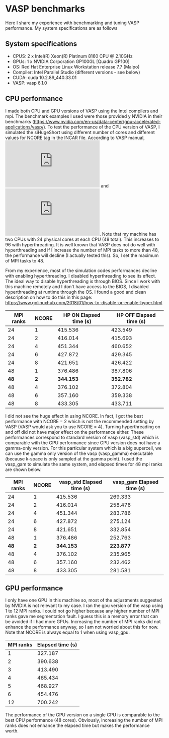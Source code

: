 # VASP benchmarks

Here I share my experience with benchmarking and tuning VASP performance. My system specifications are as follows

## System specifications
- CPUS: 2 x Intel(R) Xeon(R) Platinum 8160 CPU @ 2.10GHz
- GPUs: 1 x NVIDIA Corporation GP100GL [Quadro GP100]
- OS: Red Hat Enterprise Linux Workstation release 7.7 (Maipo)
- Compiler: Intel Parallel Studio (different versions - see below)
- CUDA: cuda 10.2.89_440.33.01
- VASP: vasp 6.1.0

## CPU performance
I made both CPU and GPU versions of VASP using the Intel compilers and mpi. The benchmark examples I used were those provided y NVIDIA in their benchmarks (https://www.nvidia.com/en-us/data-center/gpu-accelerated-applications/vasp/). To test the performance of the CPU version of VASP, I simulated the siHugeShort using different number of cores and different values for NCORE tag in the INCAR file. According to VASP manual, ![](http://latex.codecogs.com/gif.latex?NCORE%20%3D%20core%20%5C%23/NPAR) and ![](http://latex.codecogs.com/gif.latex?NPAR%20%5Capprox%20%5Csqrt%7Bcore%5C%23%7D). Note that my machine has two CPUs with 24 physical cores at each CPU (48 total). This increases to 96 with hyperthreading. It is well known that VASP does not do well with hyperthreading and if I increase the number of MPI tasks to more than 48, the performance will decline (I actually tested this). So, I set the maximum of MPI tasks to 48. 

From my experience, most of the simulation codes performances decline with enabling hyperthreading. I disabled hyperthreading to see its effect. The ideal way to disable hyperthreading is through BIOS. Since I work with this machine remotely and I don't have access to the BIOS, I disabled hyperthreading at runtime through the OS. I found a good and clean description on how to do this in this page: https://www.golinuxhub.com/2018/01/how-to-disable-or-enable-hyper.html

| MPI ranks | NCORE | HP ON Elapsed time (s) | HP OFF Elapsed time (s) |
| ------------- | ------------- | ------------- | ------------- |
| 24	| 1	| 415.536 | 423.549 |
| 24	| 2	| 416.014 | 415.693 |
| 24	| 4	| 451.344 | 460.652 |
| 24	| 6	| 427.872 | 429.345 |
| 24	| 8	| 421.651 | 426.422 |
| 48	| 1	| 376.486 | 387.806 |
| **48**	| **2**	| **344.153** | **352.782** |
| 48	| 4	| 376.102 | 372.804 |
| 48	| 6	| 357.160 | 359.338 |
| 48	| 8	| 433.305 | 433.711 |

I did not see the huge effect in using NCORE. In fact, I got the best performance with NCORE = 2 which is not the recommended setting by VASP (VASP would ask you to use NCORE = 4). Turning hyperthreading on and off did not have major effect on the performance either. These performances correspond to standard version of vasp (vasp_std) which is comparable with the GPU performance since GPU version does not have a gamma-only version. For this particular system which is a big supercell, we can use the gamma only version of the vasp (vasp_gamma) executable (because k-space is only sampled at the gamma point). I used the vasp_gam to simulate the same system, and elapsed times for 48 mpi ranks are shown below.

| MPI ranks | NCORE | vasp_std Elapsed time (s) | vasp_gam Elapsed time (s) |
| ------------- | ------------- | ------------- | ------------- |
| 24	| 1	| 415.536 | 269.333 |
| 24	| 2	| 416.014 | 258.476 |
| 24	| 4	| 451.344 | 283.786 |
| 24	| 6	| 427.872 | 275.124 |
| 24	| 8	| 421.651 | 332.854 |
| 48	| 1	| 376.486 | 252.763 |
| **48**	| **2**	| **344.153** | **223.877** |
| 48	| 4	| 376.102 | 235.965 |
| 48	| 6	| 357.160 | 232.462 |
| 48	| 8	| 433.305 | 281.581 |

## GPU performance
I only have one GPU in this machine so, most of the adjustments suggested by NVIDIA is not relevant to my case. I ran the gpu version of the vasp using 1 to 12 MPI ranks. I could not go higher because any higher number of MPI ranks gave me segmentation fault. I guess this is a memory error that can be avoided if I had more GPUs. Increasing the number of MPI ranks did not enhance the performance anyway, so I am not worried about this for now. Note that NCORE is always equal to 1 when using vasp_gpu.

| MPI ranks | Elapsed time (s) |
| ------------- | ------------- |
| 1 | 327.187 |
| 2 | 390.638 |
| 3 | 413.490 |
| 4 | 465.434 |
| 5 | 468.927 |
| 6 | 454.476 |
| 12 | 700.242 |

The performance of the GPU version on a single CPU is comparable to the best CPU performance (48 cores). Obviously, increasing the number of MPI ranks does not enhance the elapsed time but makes the performance worth. 
